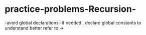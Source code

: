 # practice-problems-Recursion-
-avoid global declarations 
-if needed , declare global constants
 to understand better refer to ->

